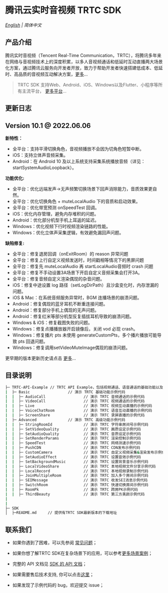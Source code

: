 # 腾讯云实时音视频 TRTC SDK

_[English](README.en.md) | 简体中文_
## 产品介绍

腾讯实时音视频（Tencent Real-Time Communication，TRTC），将腾讯多年来在网络与音视频技术上的深度积累，以多人音视频通话和低延时互动直播两大场景化方案，通过腾讯云服务向开发者开放，致力于帮助开发者快速搭建低成本、低延时、高品质的音视频互动解决方案，[更多](https://cloud.tencent.com/document/product/647/16788)...

> TRTC SDK 支持Web、Android、iOS、Windows以及Flutter、小程序等所有主流平台， [更多平台](https://github.com/LiteAVSDK?q=TRTC_&type=all&sort=)...



## 更新日志
## Version 10.1 @ 2022.06.06

**新特性：**
- 全平台：支持平滑切换角色，音视频播放不会因为切角色短暂中断。
- iOS：支持立体声音频采集。
- Android：在 Android 10 及以上系统支持采集系统播放音频（详见：startSystemAudioLoopback）。


**功能优化:** 
- 全平台：优化远端发声->无声频繁切换场景下回声消除能力，音质效果更自然。
- 全平台：优化切换角色 + muteLocalAudio 下的音质和启动效果。
- 全平台：优化带宽预测 onSpeedTest 回调。
- iOS：优化内存管理，避免内存堆积的问题。
- Android：优化部分机型手机上耳返的延迟。
- Windows：优化视频下行时视频渲染链路的性能。
- Windows：优化立体声采集逻辑，有效避免漏回声问题。

**缺陷修复:** 
- 全平台：修复退房回调（onExitRoom）的 reason 异常问题
- 全平台：修复上行自定义视频发送时，时间戳相等情况下的黑屏问题
- 全平台：修复先 muteLocalAudio 再 startLocalAudio音频时 crash 问题
- 全平台：修复不手动设置3A场景下开启自定义音频采集会打开3A。
- 全平台：修复音频自定义渲染偶现的杂音问题。
- iOS：修复中途设置 log 路径（setLogDirPath）且沙盒变化时，内存泄漏的问题。
- iOS & Mac：在系统音频服务异常时，BGM 连播场景的崩溃问题。
- Android：修复偶现的蓝牙耳机不断重连接问题。
- Android：修复部分手机上偶现的无声问题。
- Android：修复红米等部分机型反复插拔耳机导致的崩溃问题。
- Windows & iOS：修复截图失败的问题。
- Windows：修复点播播放器开启镜像后，关闭 vod 必现 crash。
- Windows：修复播片 pts 未使用 generateCustomPts，多个播片播放可能导致 pts 回退问题。
- Windows：修复调用setVideoMuteImage偶现的崩溃问题。

更早期的版本更新历史请点击  [更多](https://cloud.tencent.com/document/product/647/46907)...

## 目录说明

```bash
├─ TRTC-API-Example // TRTC API Example，包括视频通话、语音通话的基础功能以及一些高级功能
|  ├─ Basic                 // 演示 TRTC 基础功能示例代码
|  |  ├─ AudioCall                 // 演示 TRTC 音频通话的示例代码
|  |  ├─ VideoCall                 // 演示 TRTC 视频通话的示例代码
|  |  ├─ Live                      // 演示 TRTC 视频互动直播的示例代码
|  |  ├─ VoiceChatRoom             // 演示 TRTC 语音互动直播的示例代码
|  |  ├─ ScreenShare               // 演示 TRTC 录屏直播的示例代码
|  ├─ Advanced              // 演示 TRTC 高级功能示例代码
|  |  ├─ StringRoomId              // 演示 TRTC 字符串房间号示例代码
|  |  ├─ SetVideoQuality           // 演示 TRTC 画质设定示例代码
|  |  ├─ SetAudioQuality           // 演示 TRTC 音质设定示例代码
|  |  ├─ SetRenderParams           // 演示 TRTC 渲染控制示例代码
|  |  ├─ SpeedTest                 // 演示 TRTC 网络测速示例代码
|  |  ├─ PushCDN                   // 演示 TRTC CDN发布示例代码
|  |  ├─ CustomCamera              // 演示 TRTC 自定义视频采集&渲染发布示例代码
|  |  ├─ SetAudioEffect            // 演示 TRTC 设置音效示例代码
|  |  ├─ SetBackgroundMusic        // 演示 TRTC 设置背景音乐示例代码
|  |  ├─ LocalVideoShare           // 演示 TRTC 本地视频文件分享示例代码
|  |  ├─ LocalRecord               // 演示 TRTC 本地视频录制示例代码
|  |  ├─ JoinMultipleRoom          // 演示 TRTC 加入多个房间示例代码
|  |  ├─ SEIMessage                // 演示 TRTC 收发SEI消息示例代码
|  |  ├─ SwitchRoom                // 演示 TRTC 快速切换房间示例代码
|  |  ├─ RoomPk                    // 演示 TRTC 跨房PK示例代码
|  |  ├─ ThirdBeauty               // 演示 TRTC 第三方美颜示例代码
|  
|  
├─ SDK 
│  ├─README.md     // 提供有TRTC SDK最新版本的下载地址
```



## 联系我们
- 如果你遇到了困难，可以先参阅 [常见问题](https://cloud.tencent.com/document/product/647/43018)；

- 如果你想了解TRTC SDK在复杂场景下的应用，可以参考[更多场景案例](https://cloud.tencent.com/document/product/647/57486)；

- 完整的 API 文档见 [SDK 的 API 文档](http://doc.qcloudtrtc.com/md_introduction_trtc_Android_%E6%A6%82%E8%A7%88.html)；
- 如果需要售后技术支持, 你可以点击[这里](https://cloud.tencent.com/document/product/647/19906)；
- 如果发现了示例代码的 bug，欢迎提交 issue；
